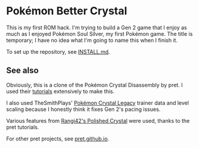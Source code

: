 # Pokémon Better Crystal

This is my first ROM hack. I'm trying to build a Gen 2 game that I enjoy as much as I enjoyed Pokémon Soul Silver, my first Pokémon game.
The title is temporary; I have no idea what I'm going to name this when I finish it. 

To set up the repository, see [INSTALL.md](INSTALL.md).

## See also
Obviously, this is a clone of the Pokémon Crystal Disassembly by pret. I used their [tutorials](https://github.com/pret/pokecrystal/wiki/Tutorials) extensively to make this. 

I also used TheSmithPlays' [Pokémon Crystal Legacy](https://github.com/cRz-Shadows/Pokemon_Crystal_Legacy) trainer data and level scaling because I honestly think it fixes Gen 2's pacing issues.

Various features from [Rangi42's Polished Crystal](https://github.com/Rangi42/polishedcrystal) were used, thanks to the pret tutorials. 

For other pret projects, see [pret.github.io](https://pret.github.io/).
